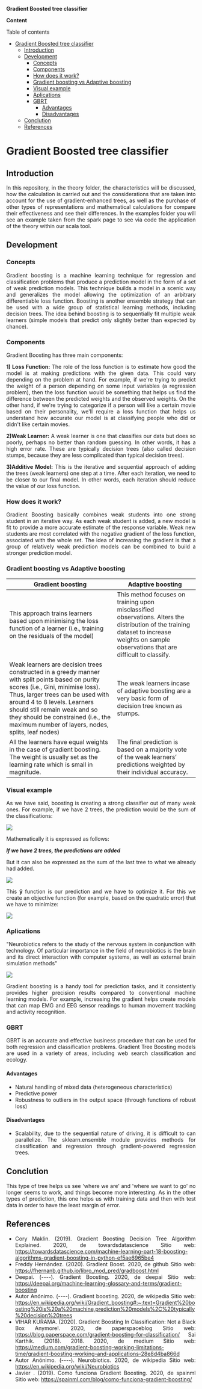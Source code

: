 **Gradient Boosted tree classifier**

**Content**

Table of contents

- [Gradient Boosted tree classifier](#gradient-boosted-tree-classifier)
  - [Introduction](#introduction)
  - [Development](#development)
    - [Concepts](#concepts)
    - [Components](#components)
    - [How does it work?](#how-does-it-work)
    - [Gradient boosting vs Adaptive boosting](#gradient-boosting-vs-adaptive-boosting)
    - [Visual example](#visual-example)
    - [Aplications](#aplications)
    - [GBRT](#gbrt)
      - [Advantages](#advantages)
      - [Disadvantages](#disadvantages)
  - [Conclution](#conclution)
  - [References](#references)

<div align="justify">

# Gradient Boosted tree classifier

## Introduction
In this repository, in the theory folder, the characteristics will be discussed, how the calculation is carried out and the considerations that are taken into account for the use of gradient-enhanced trees, as well as the purchase of other types of representations and mathematical calculations for compare their effectiveness and see their differences.
In the examples folder you will see an example taken from the spark page to see via code the application of the theory within our scala tool.
## Development
### Concepts
Gradient boosting is a machine learning technique for regression and classification problems that produce a prediction model in the form of a set of weak prediction models. This technique builds a model in a scenic way and generalizes the model allowing the optimization of an arbitrary differentiable loss function.
Boosting is another ensemble strategy that can be used with a wide group of statistical learning methods, including decision trees. The idea behind boosting is to sequentially fit multiple weak learners (simple models that predict only slightly better than expected by chance).
### Components
Gradient Boosting has three main components:

**1) Loss Function:** The role of the loss function is to estimate how good the model is at making predictions with the given data. This could vary depending on the problem at hand. For example, if we're trying to predict the weight of a person depending on some input variables (a regression problem), then the loss function would be something that helps us find the difference between the predicted weights and the observed weights. On the other hand, if we're trying to categorize if a person will like a certain movie based on their personality, we'll require a loss function that helps us understand how accurate our model is at classifying people who did or didn't like certain movies.

**2)Weak Learner:** A weak learner is one that classifies our data but does so poorly, perhaps no better than random guessing. In other words, it has a high error rate. These are typically decision trees (also called decision stumps, because they are less complicated than typical decision trees).

**3)Additive Model:** This is the iterative and sequential approach of adding the trees (weak learners) one step at a time. After each iteration, we need to be closer to our final model. In other words, each iteration should reduce the value of our loss function.

### How does it work?
Gradient Boosting basically combines weak students into one strong student in an iterative way. As each weak student is added, a new model is fit to provide a more accurate estimate of the response variable. Weak new students are most correlated with the negative gradient of the loss function, associated with the whole set. The idea of increasing the gradient is that a group of relatively weak prediction models can be combined to build a stronger prediction model.
### Gradient boosting vs Adaptive boosting
| Gradient boosting | Adaptive boosting | 
| --- | --- |
| This approach trains learners based upon minimising the loss function of a learner (i.e., training on the residuals of the model)  | This method focuses on training upon misclassified observations. Alters the distribution of the training dataset to increase weights on sample observations that are difficult to classify.| 
| Weak learners are decision trees constructed in a greedy manner with split points based on purity scores (i.e., Gini, minimise loss). Thus, larger trees can be used with around 4 to 8 levels. Learners should still remain weak and so they should be constrained (i.e., the maximum number of layers, nodes, splits, leaf nodes) | The weak learners incase of adaptive boosting are a very basic form of decision tree known as stumps. |
| All the learners have equal weights in the case of gradient boosting. The weight is usually set as the learning rate which is small in magnitude. | The final prediction is based on a majority vote of the weak learners’ predictions weighted by their individual accuracy. | 
### Visual example
As we have said, boosting is creating a strong classifier out of many weak ones. For example, if we have 2 trees, the prediction would be the sum of the classifications:

![](https://github.com/AdamariMosqueda/Gradient-boosted-tree-classifier/blob/master/images/example.png)


Mathematically it is expressed as follows:

**_If we have 2 trees, the predictions are added_**

But it can also be expressed as the sum of the last tree to what we already had added.

![](https://github.com/AdamariMosqueda/Gradient-boosted-tree-classifier/blob/master/images/math1.png)

This **ŷ** function is our prediction and we have to optimize it. For this we create an objective function (for example, based on the quadratic error) that we have to minimize:

![](https://github.com/AdamariMosqueda/Gradient-boosted-tree-classifier/blob/master/images/math2.png)


### Aplications
"Neurobiotics refers to the study of the nervous system in conjunction with technology. Of particular importance in the field of neurobiotics is the brain and its direct interaction with computer systems, as well as external brain simulation methods"


![](https://github.com/AdamariMosqueda/Gradient-boosted-tree-classifier/blob/master/images/neuro.png)


Gradient boosting is a handy tool for prediction tasks, and it consistently provides higher precision results compared to conventional machine learning models. For example, increasing the gradient helps create models that can map EMG and EEG sensor readings to human movement tracking and activity recognition.
### GBRT
GBRT is an accurate and effective business procedure that can be used for both regression and classification problems. Gradient Tree Boosting models are used in a variety of areas, including web search classification and ecology.
#### Advantages
- Natural handling of mixed data (heterogeneous characteristics)
- Predictive power
- Robustness to outliers in the output space (through functions of robust loss)
#### Disadvantages
- Scalability, due to the sequential nature of driving, it is difficult to
can parallelize.
The sklearn.ensemble module provides methods for classification and
regression through gradient-powered regression trees.
## Conclution
This type of tree helps us see 'where we are' and 'where we want to go' no longer seems to work, and things become more interesting.
As in the other types of prediction, this one helps us with training data and then with test data in order to have the least margin of error.
## References
- Cory Maklin. (2019). Gradient Boosting Decision Tree Algorithm Explained. 2020, de towardsdatascience Sitio web: https://towardsdatascience.com/machine-learning-part-18-boosting-algorithms-gradient-boosting-in-python-ef5ae6965be4
- Freddy Hernández. (2020). Gradient Boost. 2020, de github Sitio web: https://fhernanb.github.io/libro_mod_pred/gradboost.html
- Deepai. (----). Gradient Boosting. 2020, de deepai Sitio web: https://deepai.org/machine-learning-glossary-and-terms/gradient-boosting
- Autor Anónimo. (----). Gradient boosting. 2020, de wikipedia Sitio web: https://en.wikipedia.org/wiki/Gradient_boosting#:~:text=Gradient%20boosting%20is%20a%20machine,prediction%20models%2C%20typically%20decision%20trees
- VIHAR KURAMA. (2020). Gradient Boosting In Classification: Not a Black Box Anymore!. 2020, de paperspaceblog Sitio web: https://blog.paperspace.com/gradient-boosting-for-classification/
Sai Karthik. (2018). 2018. 2020, de medium Sitio web: https://medium.com/gradient-boosting-working-limitations-time/gradient-boosting-working-and-applications-28e8d4ba866d
- Autor Anónimo. (----). Neurobiotics. 2020, de wikipedia Sitio web: https://en.wikipedia.org/wiki/Neurobiotics
- Javier . (2019). Como funciona Gradient Boosting. 2020, de spainml Sitio web: https://spainml.com/blog/como-funciona-gradient-boosting/
</div>